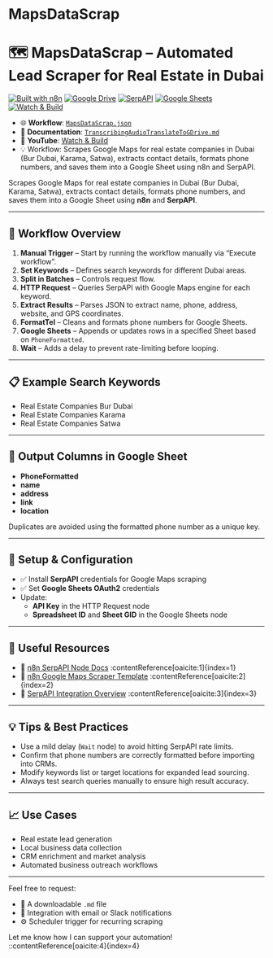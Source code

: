 # MapsDataScrap

# 🗺️ MapsDataScrap – Automated Lead Scraper for Real Estate in Dubai

   [![Built with n8n](https://img.shields.io/badge/Built%20with-n8n-208ec6?logo=n8n&logoColor=white)](https://n8n.io)
   [![Google Drive](https://img.shields.io/badge/Storage-Google%20Drive-blue?logo=google-drive)](https://drive.google.com)
   [![SerpAPI](https://img.shields.io/badge/API-SerpAPI-blue?logo=serpapi)](https://serpapi.com)
   [![Google Sheets](https://img.shields.io/badge/Storage-Google%20Sheets-green?logo=google-sheets)](https://www.google.com/sheets)
   [![Watch & Build](https://img.shields.io/badge/Watch%20on-YouTube-red?logo=youtube)](https://youtu.be/TLf23amwQdw)
   

   - 🌐 **Workflow**: [`MapsDataScrap.json`](https://github.com/matinict/MyN8N/blob/main/MapsDataScrap.json)  
   - 📄 **Documentation**: [`TranscribingAudioTranslateToGDrive.md`](https://github.com/matinict/MyN8N/blob/main/MapsDataScrap.md)  
   - 🎥 **YouTube**: [Watch & Build](https://youtu.be/TLf23amwQdw)
   - 💡 Workflow: Scrapes Google Maps for real estate companies in Dubai (Bur Dubai, Karama, Satwa), extracts contact details, formats phone numbers, and saves them into a Google Sheet using n8n and SerpAPI.


Scrapes Google Maps for real estate companies in Dubai (Bur Dubai, Karama, Satwa), extracts contact details, formats phone numbers, and saves them into a Google Sheet using **n8n** and **SerpAPI**.

---

## 🚀 Workflow Overview   

1. **Manual Trigger** – Start by running the workflow manually via “Execute workflow”.
2. **Set Keywords** – Defines search keywords for different Dubai areas.
3. **Split in Batches** – Controls request flow.
4. **HTTP Request** – Queries SerpAPI with Google Maps engine for each keyword.
5. **Extract Results** – Parses JSON to extract name, phone, address, website, and GPS coordinates.
6. **FormatTel** – Cleans and formats phone numbers for Google Sheets.
7. **Google Sheets** – Appends or updates rows in a specified Sheet based on `PhoneFormatted`.
8. **Wait** – Adds a delay to prevent rate-limiting before looping.

---

## 📋 Example Search Keywords

- Real Estate Companies Bur Dubai  
- Real Estate Companies Karama  
- Real Estate Companies Satwa  

---

## 📝 Output Columns in Google Sheet

- **PhoneFormatted**
- **name**
- **address**
- **link**
- **location**

Duplicates are avoided using the formatted phone number as a unique key.

---

## 🔧 Setup & Configuration

- ✅ Install **SerpAPI** credentials for Google Maps scraping  
- ✅ Set **Google Sheets OAuth2** credentials  
- Update:
  - **API Key** in the HTTP Request node
  - **Spreadsheet ID** and **Sheet GID** in the Google Sheets node

---

## 🧰 Useful Resources

- 📘 [n8n SerpAPI Node Docs](https://docs.n8n.io/integrations/builtin/cluster-nodes/sub-nodes/n8n-nodes-langchain.toolserpapi/) :contentReference[oaicite:1]{index=1}  
- 📘 [n8n Google Maps Scraper Template](https://n8n.io/workflows/2063-google-maps-scraper/) :contentReference[oaicite:2]{index=2}  
- 📘 [SerpAPI Integration Overview](https://serpapi.com/blog/boost-your-n8n-workflows-with-serpapis-verified-node/) :contentReference[oaicite:3]{index=3}  

---

## 💡 Tips & Best Practices

- Use a mild delay (`Wait` node) to avoid hitting SerpAPI rate limits.
- Confirm that phone numbers are correctly formatted before importing into CRMs.
- Modify keywords list or target locations for expanded lead sourcing.
- Always test search queries manually to ensure high result accuracy.

---

## 📈 Use Cases

- Real estate lead generation  
- Local business data collection  
- CRM enrichment and market analysis  
- Automated business outreach workflows

---

Feel free to request:
- 🔄 A downloadable `.md` file  
- 🧩 Integration with email or Slack notifications  
- ⚙️ Scheduler trigger for recurring scraping

Let me know how I can support your automation!
::contentReference[oaicite:4]{index=4}

